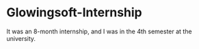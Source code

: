 # Glowingsoft-Internship
It was an 8-month internship, and I was in the 4th semester at the university.
